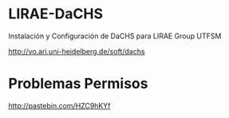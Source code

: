 LIRAE-DaCHS
===========

Instalación y Configuración de DaCHS para LIRAE Group UTFSM

http://vo.ari.uni-heidelberg.de/soft/dachs


Problemas Permisos
===========

http://pastebin.com/HZC9hKYf

